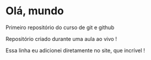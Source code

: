 # Olá,  mundo
 Primeiro repositório do curso de git e github

Repositório criado durante uma aula ao vivo !

Essa linha eu adicionei diretamente no site, que incrível !
